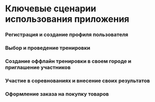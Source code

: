 # Ключевые сценарии использования приложения

### Регистрация и создание профиля пользователя

### Выбор и проведение тренировки

### Создание оффлайн тренировки в своем городе и приглашение участников

### Участие в соревнованиях и внесение своих результатов

### Оформление заказа на покупку товаров


